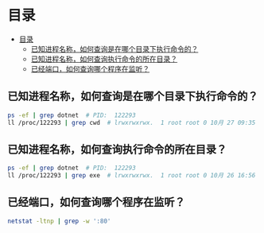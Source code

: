 # 目录
- [目录](#目录)
  - [已知进程名称，如何查询是在哪个目录下执行命令的？](#已知进程名称如何查询是在哪个目录下执行命令的)
  - [已知进程名称，如何查询执行命令的所在目录？](#已知进程名称如何查询执行命令的所在目录)
  - [已经端口，如何查询哪个程序在监听？](#已经端口如何查询哪个程序在监听)

## 已知进程名称，如何查询是在哪个目录下执行命令的？

``` bash
ps -ef | grep dotnet  # PID:  122293
ll /proc/122293 | grep cwd  # lrwxrwxrwx.  1 root root 0 10月 27 09:35 cwd -> /usr/publishnetcore
```

## 已知进程名称，如何查询执行命令的所在目录？

``` bash
ps -ef | grep dotnet  # PID:  122293
ll /proc/122293 | grep exe  # lrwxrwxrwx.  1 root root 0 10月 26 16:56 exe -> /usr/publish/dotnet
```

## 已经端口，如何查询哪个程序在监听？

``` bash
netstat -ltnp | grep -w ':80'
```
